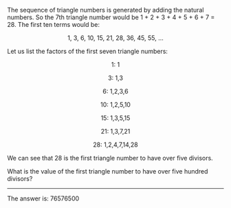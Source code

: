 The sequence of triangle numbers is generated by adding the natural numbers. So the 7th triangle number would be 1 + 2 + 3 + 4 + 5 + 6 + 7 = 28. The first ten terms would be:

<p align="center">1, 3, 6, 10, 15, 21, 28, 36, 45, 55, ...</p>

Let us list the factors of the first seven triangle numbers:

<p align="center">1: 1</p>
 
<p align="center">3: 1,3</p>
 
<p align="center">6: 1,2,3,6</p>
 
<p align="center">10: 1,2,5,10</p>

<p align="center">15: 1,3,5,15</p>

<p align="center">21: 1,3,7,21</p>

<p align="center">28: 1,2,4,7,14,28</p>

We can see that 28 is the first triangle number to have over five divisors.

What is the value of the first triangle number to have over five hundred divisors?

---

The answer is: 76576500

